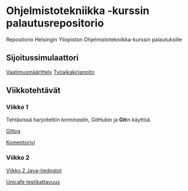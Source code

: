 # Ohjelmistotekniikka -kurssin palautusrepositorio

Repositorio Helsingin Yliopiston Ohjelmistotekniikka-kurssin palautuksille

## Sijoitussimulaattori

[Vaatimusmäärittely](https://github.com/JoakimJoensuu/ot-harjoitustyo/blob/master/dokumentaatio/vaatimusmaarittely.md)
[Työaikakirjanpito](https://github.com/JoakimJoensuu/ot-harjoitustyo/blob/master/dokumentaatio/tyoaikakirjanpito.md)

## Viikkotehtävät

### Viikko 1

Tehtävissä harjoiteltiin *terminaali*n, GitHubin ja **Git**in käyttöä.

[Gitlog](https://github.com/JoakimJoensuu/ot-harjoitustyo/blob/master/laskarit/viikko1/gitlog.txt)

[Komentorivi](https://github.com/JoakimJoensuu/ot-harjoitustyo/blob/master/laskarit/viikko1/komentorivi.txt)


### Viikko 2

[Viikko 2 Java-tiedostot](https://github.com/JoakimJoensuu/ot-harjoitustyo/tree/master/laskarit/viikko2)

[Unicafe testikattavuus](https://github.com/JoakimJoensuu/ot-harjoitustyo/blob/master/laskarit/viikko2/Unicafe_testikattavuus.png)
